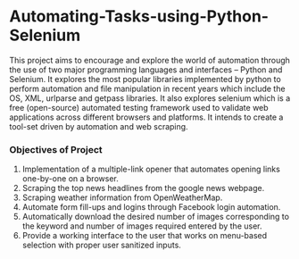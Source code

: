 # Automating-Tasks-using-Python-Selenium
This project aims to encourage and explore the world of automation through the use of two major programming languages and interfaces – Python and Selenium. It explores the most popular libraries implemented by python to perform automation and file manipulation in recent years which include the OS, XML, urlparse and getpass libraries. It also explores selenium which is a free (open-source) automated testing framework used to validate web applications across different browsers and platforms. It intends to create a tool-set driven by automation and web scraping.

### Objectives of Project
  1. Implementation of a multiple-link opener that automates opening links one-by-one on a browser.
  2. Scraping the top news headlines from the google news webpage.
  3. Scraping weather information from OpenWeatherMap.
  4. Automate form fill-ups and logins through Facebook login automation.
  5. Automatically download the desired number of images corresponding to the keyword and number of images required entered by the user.
  6. Provide a working interface to the user that works on menu-based selection with proper user sanitized inputs.
